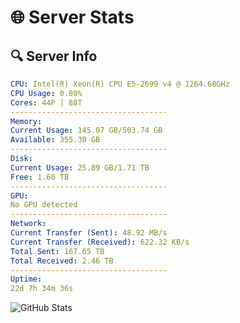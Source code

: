 # 🌐 Server Stats
## 🔍 Server Info
```yaml
CPU: Intel(R) Xeon(R) CPU E5-2699 v4 @ 1264.68GHz
CPU Usage: 0.80%
Cores: 44P | 88T
-----------------------------------
Memory:
Current Usage: 145.07 GB/503.74 GB
Available: 355.30 GB
-----------------------------------
Disk:
Current Usage: 25.89 GB/1.71 TB
Free: 1.60 TB
-----------------------------------
GPU:
No GPU detected
-----------------------------------
Network:
Current Transfer (Sent): 48.92 MB/s
Current Transfer (Received): 622.32 KB/s
Total Sent: 167.65 TB
Total Received: 2.46 TB
-----------------------------------
Uptime:
22d 7h 34m 36s
```
![GitHub Stats](https://img.shields.io/badge/Updated-2025-03-02_06:17:54-blue)